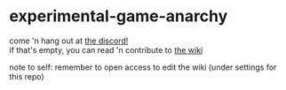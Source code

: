 # experimental-game-anarchy

come 'n hang out at [the discord!](https://discord.gg/Bg86ZJ)  
if that's empty, you can read 'n contribute to [the wiki](https://github.com/Rahil627/experimental-game-anarchy/wiki)

note to self: remember to open access to edit the wiki (under settings for this repo)
